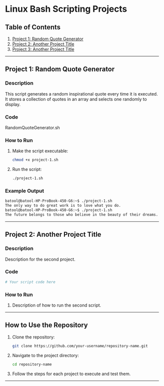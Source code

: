 
# Linux Bash Scripting Projects

## Table of Contents

1. [Project 1: Random Quote Generator](#project-1-random-quote-generator)
2. [Project 2: Another Project Title](#project-2-another-project-title)
3. [Project 3: Another Project Title](#project-3-another-project-title)

---

## Project 1: Random Quote Generator

### Description
This script generates a random inspirational quote every time it is executed. It stores a collection of quotes in an array and selects one randomly to display.

### Code
RandomQuoteGenerator.sh


### How to Run
1. Make the script executable:
   ```bash
   chmod +x project-1.sh
   ```

2. Run the script:
   ```bash
   ./project-1.sh
   ```

### Example Output
```bash
batool@batool-HP-ProBook-450-G6:~$ ./project-1.sh
The only way to do great work is to love what you do.
batool@batool-HP-ProBook-450-G6:~$ ./project-1.sh
The future belongs to those who believe in the beauty of their dreams.
```

---

## Project 2: Another Project Title

### Description
Description for the second project.

### Code
```bash
# Your script code here
```

### How to Run
1. Description of how to run the second script.

---

## How to Use the Repository

1. Clone the repository:
   ```bash
   git clone https://github.com/your-username/repository-name.git
   ```

2. Navigate to the project directory:
   ```bash
   cd repository-name
   ```

3. Follow the steps for each project to execute and test them.

---
